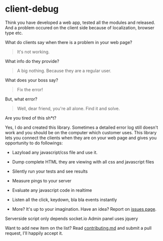 client-debug
============
Think you have developed a web app, tested all the modules and released.<br/>
And a problem occured on the client side because of localization, browser type etc.

What do clients say when there is a problem in your web page?

> It's not working.

What info do they provide?

> A big nothing. Because they are a  regular user.

What does your boss say?

> Fix the error!

But, what error?

>Well, dear friend, you're all alone. Find it and solve.

Are you tired of this sh*t?

Yes, I do and created this library. Sometimes a detailed error log still doesn't work and
you should be on the computer which customer uses. This library lets you connect the clients
when they are on your web page and gives you opportunity to do followings:

- Lazyload any javascript/css file and use it.

- Dump complete HTML they are viewing with all css and javascript files

- Silently run your tests and see results

- Measure pings to your server

- Evaluate any javascript code in realtime

- Listen all the click, keydown, bla bla events instantly

- More? It's up to your imagination. Have an idea? Report on [issues page](/issues).


Serverside script only depends socket.io
Admin panel uses jquery

Want to add new item on the list? Read [contributing.md](/blob/master/CONTRIBUTING.md) and submit a pull request, I'll happily accept it.
